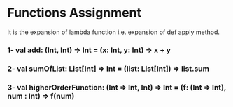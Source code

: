 # Functions Assignment

It is the expansion of lambda function i.e. expansion of def apply method.

### 1- val add: (Int, Int) => Int = (x: Int, y: Int) => x + y

### 2- val sumOfList: List[Int] => Int = (list: List[Int]) => list.sum

### 3- val higherOrderFunction: (Int => Int, Int) => Int = (f: (Int => Int), num : Int) => f(num)
